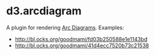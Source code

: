 # d3.arcdiagram

A plugin for rendering
[Arc Diagrams](http://en.wikipedia.org/wiki/Arc_diagram).
Examples:

* http://bl.ocks.org/goodmami/fd03b250588e1e1143bd
* http://bl.ocks.org/goodmami/41d4ecc7520b73c21538

